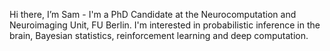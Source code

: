 Hi there, I’m Sam - I'm a PhD Candidate at the Neurocomputation and Neuroimaging Unit, FU Berlin. I'm interested in probabilistic inference in the brain, Bayesian statistics, reinforcement learning and deep computation.


<!---
SamGijsen/SamGijsen is a ✨ special ✨ repository because its `README.md` (this file) appears on your GitHub profile.
You can click the Preview link to take a look at your changes.
--->
